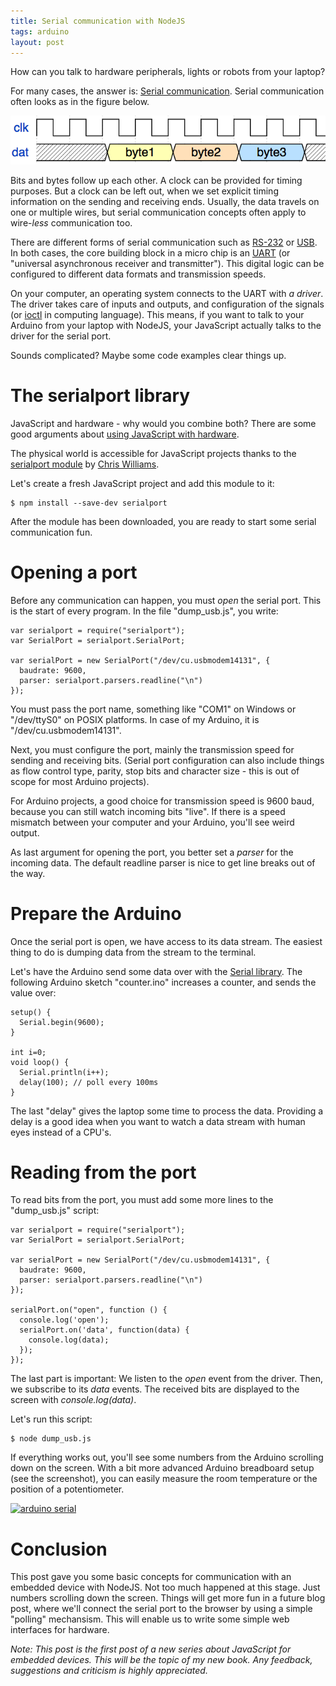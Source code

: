 ```yaml
---
title: Serial communication with NodeJS
tags: arduino
layout: post
---
```

How can you talk to hardware peripherals, lights or robots from your laptop?

For many cases, the answer is: [Serial communication](http://en.wikipedia.org/wiki/Serial_communication). Serial communication often looks as in the figure below.

<img src="/static/images/serial_comm.png" />

Bits and bytes follow up each other. A clock can be provided for timing purposes. But a clock can be left out, when we set explicit timing information on the sending and receiving ends. Usually, the data travels on one or multiple wires, but serial communication concepts often apply to wire-*less* communication too. 

There are different forms of serial communication such as [RS-232](http://en.wikipedia.org/wiki/RS-232) or [USB](http://en.wikipedia.org/wiki/USB). In both cases, the core building block in a micro chip is an [UART](http://en.wikipedia.org/wiki/Universal_asynchronous_receiver/transmitter) (or "universal asynchronous receiver and transmitter").  This digital logic can be configured to different data formats and transmission speeds. 

On your computer, an operating system connects to the UART with *a driver*. The driver takes care of inputs and outputs, and configuration of the signals (or [ioctl](http://en.wikipedia.org/wiki/Ioctl) in computing language). This means, if you want to talk to your Arduino from your laptop with NodeJS, your JavaScript actually talks to the driver for the serial port.

Sounds complicated? Maybe some code examples clear things up.

# The serialport library

JavaScript and hardware - why would you combine both? There are some good arguments about [using JavaScript with hardware](http://www.voodootikigod.com/nodebots-the-rise-of-js-robotics/).

The physical world is accessible for JavaScript projects thanks to the [serialport module](https://www.npmjs.com/package/serialport) by [Chris Williams](https://github.com/voodootikigod). 


Let's create a fresh JavaScript project and add this module to it:

    $ npm install --save-dev serialport

After the module has been downloaded, you are ready to start some serial communication fun.


# Opening a port

Before any communication can happen, you must *open* the serial port. This is the start of every program. In the file "dump_usb.js", you write:

    var serialport = require("serialport"); 
    var SerialPort = serialport.SerialPort; 

    var serialPort = new SerialPort("/dev/cu.usbmodem14131", {
      baudrate: 9600,
      parser: serialport.parsers.readline("\n")
    });


You must pass the port name, something like "COM1" on Windows or "/dev/ttyS0" on POSIX platforms. In case of my Arduino, it is "/dev/cu.usbmodem14131".

Next, you must configure the port, mainly the transmission speed for sending and receiving bits.  (Serial port configuration can also include things as flow control type, parity, stop bits and character size - this is out of scope for most Arduino projects).

For Arduino projects, a good choice for transmission speed is 9600 baud, because you can still watch incoming bits "live". If there is a speed mismatch between your computer and your Arduino, you'll see weird output.  

As last argument for opening the port, you better set a *parser* for the incoming data. The default readline parser is nice to get line breaks out of the way.

# Prepare the Arduino

Once the serial port is open, we have access to its data stream. The easiest thing to do is dumping data from the stream to the terminal.

Let's have the Arduino send some data over with the [Serial library](http://arduino.cc/en/reference/serial). The following Arduino sketch "counter.ino" increases a counter, and sends the value over:

    setup() {
      Serial.begin(9600);
    }
    
    int i=0;
    void loop() {
      Serial.println(i++);
      delay(100); // poll every 100ms
    }

The last "delay" gives the laptop some time to process the data. Providing a delay is a good idea when you want to watch a data stream with human eyes instead of a CPU's.

# Reading from the port

To read bits from the port, you must add some more lines to the "dump_usb.js" script: 

    var serialport = require("serialport");
    var SerialPort = serialport.SerialPort;
    
    var serialPort = new SerialPort("/dev/cu.usbmodem14131", {
      baudrate: 9600,
      parser: serialport.parsers.readline("\n")
    });
    
    serialPort.on("open", function () {
      console.log('open');
      serialPort.on('data', function(data) {
        console.log(data);
      });
    });

The last part is important: We listen to the *open* event from the driver. Then, we subscribe to its *data* events. The received bits are displayed to the screen with *console.log(data)*.
  
Let's run this script:

    $ node dump_usb.js

If everything works out, you'll see some numbers from the Arduino scrolling down on the screen. With a bit more advanced Arduino breadboard setup (see the screenshot), you can easily measure the room temperature or the position of a potentiometer.

<a href="https://www.flickr.com/photos/pmulder99/16623712038" title="arduino serial by Patrick Mulder, on Flickr"><img src="https://farm9.staticflickr.com/8716/16623712038_89579b2ec8_z.jpg" width="480" height="640" alt="arduino serial"></a>



# Conclusion

This post gave you some basic concepts for communication with an embedded device with NodeJS. Not too much happened at this stage. Just numbers scrolling down the screen. Things will get more fun in a future blog post, where we'll connect the serial port to the browser by using a simple "polling" mechansism. This will enable us to write some simple web interfaces for hardware.

*Note: This post is the first post of a new series about JavaScript for embedded devices. This will be the topic of my new book. Any feedback, suggestions and criticism is highly appreciated.*
